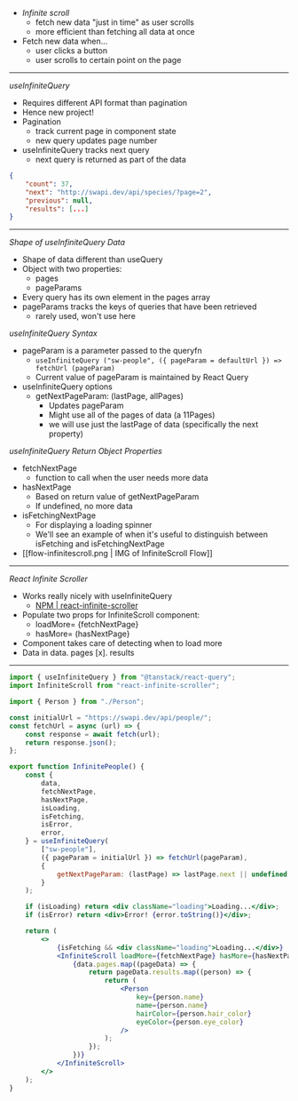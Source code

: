- _Infinite scroll_
  - fetch new data "just in time" as user scrolls
  - more efficient than fetching all data at once
- Fetch new data when...
  - user clicks a button
  - user scrolls to certain point on the page

---

_useInfiniteQuery_

- Requires different API format than pagination
- Hence new project!
- Pagination
  - track current page in component state
  - new query updates page number
- useInfiniteQuery tracks next query
  - next query is returned as part of the data

```json
{
	"count": 37,
	"next": "http://swapi.dev/api/species/?page=2",
	"previous": null,
	"results": [...]
}
```

---

_Shape of useInfiniteQuery Data_

- Shape of data different than useQuery
- Object with two properties:
  - pages
  - pageParams
- Every query has its own element in the pages array
- pageParams tracks the keys of queries that have been retrieved
  - rarely used, won't use here

_useInfiniteQuery Syntax_

- pageParam is a parameter passed to the queryfn
  - `useInfiniteQuery ("sw-people", ({ pageParam = defaultUrl }) => fetchUrl (pageParam)`
  - Current value of pageParam is maintained by React Query
- useInfiniteQuery options
  - getNextPageParam: (lastPage, allPages)
    - Updates pageParam
    - Might use all of the pages of data (a 11Pages)
    - we will use just the lastPage of data (specifically the next property)

_useInfiniteQuery Return Object Properties_

- fetchNextPage
  - function to call when the user needs more data
- hasNextPage
  - Based on return value of getNextPageParam
  - If undefined, no more data
- isFetchingNextPage
  - For displaying a loading spinner
  - We'll see an example of when it's useful to distinguish between isFetching and isFetchingNextPage
- [[flow-infinitescroll.png | IMG of InfiniteScroll Flow]]

---

_React Infinite Scroller_
- Works really nicely with useInfiniteQuery 
	- [NPM | react-infinite-scroller](https://www.npmjs.com/package/react-infinite-scroller)
- Populate two props for InfiniteScroll component:
	- loadMore= {fetchNextPage}
	- hasMore= (hasNextPage}
- Component takes care of detecting when to load more 
- Data in data. pages [x]. results


---

```jsx
import { useInfiniteQuery } from "@tanstack/react-query";
import InfiniteScroll from "react-infinite-scroller";

import { Person } from "./Person";

const initialUrl = "https://swapi.dev/api/people/";
const fetchUrl = async (url) => {
	const response = await fetch(url);
	return response.json();
};

export function InfinitePeople() {
	const {
		data,
		fetchNextPage,
		hasNextPage,
		isLoading,
		isFetching,
		isError,
		error,
	} = useInfiniteQuery(
		["sw-people"],
		({ pageParam = initialUrl }) => fetchUrl(pageParam),
		{
			getNextPageParam: (lastPage) => lastPage.next || undefined,
		}
	);

	if (isLoading) return <div className="loading">Loading...</div>;
	if (isError) return <div>Error! {error.toString()}</div>;

	return (
		<>
			{isFetching && <div className="loading">Loading...</div>}
			<InfiniteScroll loadMore={fetchNextPage} hasMore={hasNextPage}>
				{data.pages.map((pageData) => {
					return pageData.results.map((person) => {
						return (
							<Person
								key={person.name}
								name={person.name}
								hairColor={person.hair_color}
								eyeColor={person.eye_color}
							/>
						);
					});
				})}
			</InfiniteScroll>
		</>
	);
}
```
